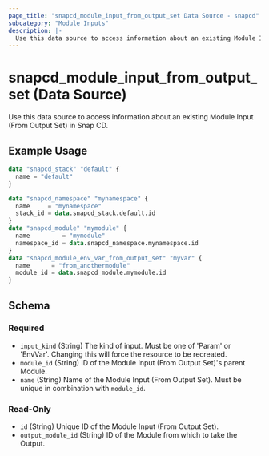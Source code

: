 ```yaml
---
page_title: "snapcd_module_input_from_output_set Data Source - snapcd"
subcategory: "Module Inputs"
description: |-
  Use this data source to access information about an existing Module Input (From Output Set) in Snap CD.
---
```


# snapcd_module_input_from_output_set (Data Source)

Use this data source to access information about an existing Module Input (From Output Set) in Snap CD.


## Example Usage

```terraform
data "snapcd_stack" "default" {
  name = "default"
}

data "snapcd_namespace" "mynamespace" {
  name     = "mynamespace"
  stack_id = data.snapcd_stack.default.id
}
data "snapcd_module" "mymodule" {
  name         = "mymodule"
  namespace_id = data.snapcd_namespace.mynamespace.id
}
data "snapcd_module_env_var_from_output_set" "myvar" {
  name      = "from_anothermodule"
  module_id = data.snapcd_module.mymodule.id
}
```

<!-- schema generated by tfplugindocs -->
## Schema

### Required

- `input_kind` (String) The kind of input. Must be one of 'Param' or 'EnvVar'. Changing this will force the resource to be recreated.
- `module_id` (String) ID of the Module Input (From Output Set)'s parent Module.
- `name` (String) Name of the Module Input (From Output Set).  Must be unique in combination with `module_id`.

### Read-Only

- `id` (String) Unique ID of the Module Input (From Output Set).
- `output_module_id` (String) ID of the Module from which to take the Output.
